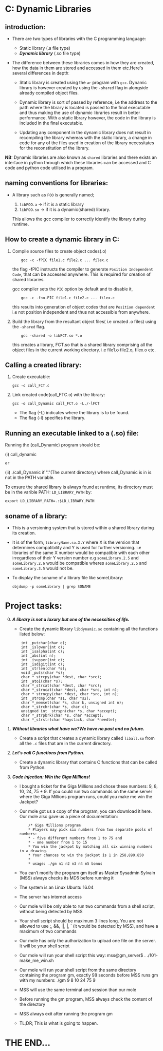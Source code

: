 # C: Dynamic Libraries

## introduction:

- There are two types of libraries with the C programming language:
	- Static library (.a file type)
	- ___Dynamic library___ (.so file type)

- The difference between these libraries comes in how they are created, how the data in them are stored and accessed in them etc.Here's several differences in depth:
	- Static library is created using the `ar` program with `gcc`. Dynamic library is however created by using the `-shared` flag in alongside already compiled object files.

	- Dynamic library is sort of passed by reference, i.e the address to the path where the library is located is passed to the final executable and thus making the use of dynamic libraries result in better performance. With a static library however, the code in the library is included in the final executable.

	- Updating any component in the dynamic library does not result in recompiling the library whereas with the static library, a change in code for any of the files used in creation of the library necessitates for the reconstitution of the library.


__NB:__ Dynamic libraries are also known as `shared` libraries and there exists an interface in python through which these libraries can be accessed and C code and python code utilised in a program. 

## naming conventions for libraries:

- A library such as `FOO` is generally named;

	1. `libFOO.a` -> if it is a static library
	2. `libFOO.so` -> if it is a dynamic(shared) library.

	This allows the gcc compiler to correctly identify the library during runtime.

## How to create a dynamic library in C:

1. Compile source files to create object codes(.o)
	```
		gcc -c -fPIC file1.c file2.c ... filex.c
	```

	the flag -fPIC instructs the compiler to generate `Position Independent Code`, that can be accessed anywhere. This is required for creation of shared libraries.

	gcc compiler sets the `PIC` option by default and to disable it, 
	```
		gcc -c -fno-PIC file1.c file2.c ... filex.c
	```
	this results into generation of object codes that are `Position dependent` i.e not position independent and thus not accessible from anywhere.



2. Build the library from the resultant object files( i.e created .o files) using the `-shared` flag.
	```
		gcc -shared -o libFCT.so *.o
	```

	this creates a library, FCT.so that is a shared library comprising all the object files in the current working directory. i.e file1.o file2.o, filex.o etc.



## Calling a created library:

1. Create executable:
	```
	gcc -c call_FCT.c
	```

2. Link created code(call_FTC.o) with the library:
	```
	gcc -o call_Dynamic call_FCT.o -L./-lFCT
	```

	-  The flag (-L) indicates where the library is to be found.
	-  The flag (-l) specifies the library.



## Running an executable linked to a (.so) file:

Running the (call_Dynamic) program should be:

(i) call_dynamic
	
	or

(ii) ./call_Dynamic if "."(The current directory) where call_Dynamic is in is not in the PATH variable.


To ensure the shared library is always found at runtime, its directory must be in the varible PATH:
`LD_LIBRARY_PATH` by:

```
export LD_LIBRARY_PATH=.:$LD_LIBRARY_PATH
```


## soname of a library:

- This is a versioning system that is stored within a shared library during its creation. 
- It is of the form, `libraryName.so.X.Y` where X is the version that determines compatibility and Y is used for further versioning. i.e libraries of the same X number would be compatible with each other irregardless of their Y version number e.g `someLibrary.2.5` and `someLibrary.2.6` would be compatible wheres `someLibrary.2.5` and `someLibrary.3.5` would not be.

- To display the soname of a library file like someLibrary: 
	```
	objdump -p someLibrary | grep SONAME
	```

# Project tasks:

0. ___A library is not a luxury but one of the necessities of life.___
	- Create the dynamic library `libdynamic.so` containing all the functions listed below:
	```	
		int _putchar(char c);
		int _islower(int c);
		int _isalpha(int c);
		int _abs(int n);
		int _isupper(int c);
		int _isdigit(int c);
		int _strlen(char *s);
		void _puts(char *s);
		char *_strcpy(char *dest, char *src);
		int _atoi(char *s);
		char *_strcat(char *dest, char *src);
		char *_strncat(char *dest, char *src, int n);
		char *_strncpy(char *dest, char *src, int n);
		int _strcmp(char *s1, char *s2);
		char *_memset(char *s, char b, unsigned int n);
		char *_strchr(char *s, char c);
		unsigned int _strspn(char *s, char *accept);
		char *_strpbrk(char *s, char *accept);
		char *_strstr(char *haystack, char *needle);
	```


1. ___Without libraries what have we?We have no past and no future.___

	- Create a script that creates a dynamic library called `liball.so` from all the `.c` files that are in the current directory.


2. ___Let's call C functions from Python.___
	- Create a dynamic library that contains C functions that can be called from Python.


3. ___Code injection: Win the Giga Millions!___

	- I bought a ticket for the Giga Millions and chose these numbers: 9, 8, 10, 24, 75 + 9. If you could run two commands on the same server where the Giga Millions program runs, could you make me win the Jackpot?

	- Our mole got us a copy of the program, you can download it here. Our mole also gave us a piece of documentation:

 
		```
			/* Giga Millions program                                                                                    
	  		* Players may pick six numbers from two separate pools of numbers:                                                
  			* - five different numbers from 1 to 75 and                                                                       
  			* - one number from 1 to 15                                                                                       
  			* You win the jackpot by matching all six winning numbers in a drawing.                                           
  			* Your chances to win the jackpot is 1 in 258,890,850                                                             
  			*                                                                                                                 
  			* usage: ./gm n1 n2 n3 n4 n5 bonus
		```

	- You can’t modify the program gm itself as Master Sysadmin Sylvain (MSS) always checks its MD5 before running it
	- The system is an Linux Ubuntu 16.04
	- The server has internet access
	- Our mole will be only able to run two commands from a shell script, without being detected by MSS
	- Your shell script should be maximum 3 lines long. You are not allowed to use ;, &&, ||, |, ` (it would be detected by MSS), and have a maximum of two commands
	- Our mole has only the authorization to upload one file on the server. It will be your shell script
	- Our mole will run your shell script this way: mss@gm_server$ . ./101-make_me_win.sh
	- Our mole will run your shell script from the same directory containing the program gm, exactly 98 seconds before MSS runs gm with my numbers: ./gm 9 8 10 24 75 9
	- MSS will use the same terminal and session than our mole
	- Before running the gm program, MSS always check the content of the directory
	- MSS always exit after running the program gm
	- TL;DR; This is what is going to happen.



# THE END...
